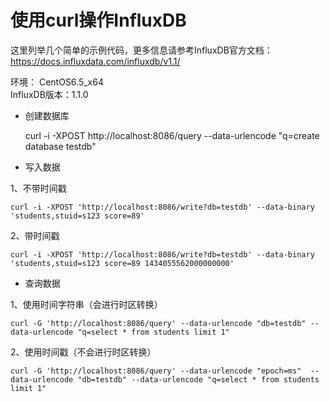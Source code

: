 # 使用curl操作InfluxDB

这里列举几个简单的示例代码，更多信息请参考InfluxDB官方文档： https://docs.influxdata.com/influxdb/v1.1/

环境： CentOS6.5_x64       
InfluxDB版本：1.1.0            

* 创建数据库

    curl -i -XPOST http://localhost:8086/query --data-urlencode "q=create database testdb"

* 写入数据 

1、不带时间戳     

    curl -i -XPOST 'http://localhost:8086/write?db=testdb' --data-binary 'students,stuid=s123 score=89'

2、带时间戳      

    curl -i -XPOST 'http://localhost:8086/write?db=testdb' --data-binary 'students,stuid=s123 score=89 1434055562000000000'


* 查询数据          

1、使用时间字符串（会进行时区转换）          

    curl -G 'http://localhost:8086/query' --data-urlencode "db=testdb" --data-urlencode "q=select * from students limit 1"

2、使用时间戳（不会进行时区转换）       

    curl -G 'http://localhost:8086/query' --data-urlencode "epoch=ms"  --data-urlencode "db=testdb" --data-urlencode "q=select * from students limit 1"
    
    
